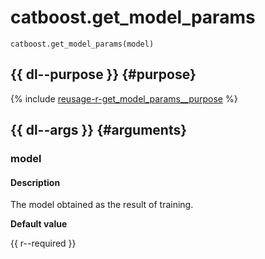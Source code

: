 # catboost.get_model_params

```no-highlight
catboost.get_model_params(model)
```

## {{ dl--purpose }} {#purpose}

{% include [reusage-r-get_model_params__purpose](../_includes/work_src/reusage-r/get_model_params__purpose.md) %}


## {{ dl--args }} {#arguments}
### model

#### Description


The model obtained as the result of training.


**Default value**

 {{ r--required }}

